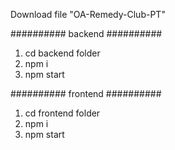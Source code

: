 Download file "OA-Remedy-Club-PT"

########## backend ##########

1. cd backend folder
2. npm i
3. npm start

########## frontend ##########

1. cd frontend folder
2. npm i
3. npm start
